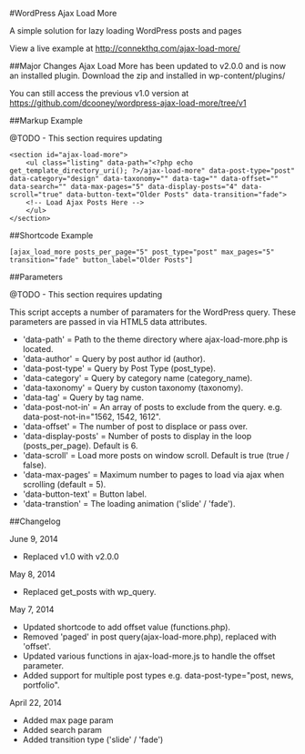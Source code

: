 #WordPress Ajax Load More

A simple solution for lazy loading WordPress posts and pages

View a live example at http://connekthq.com/ajax-load-more/

##Major Changes
Ajax Load More has been updated to v2.0.0 and is now an installed plugin. Download the zip and installed in wp-content/plugins/

You can still access the previous v1.0 version at https://github.com/dcooney/wordpress-ajax-load-more/tree/v1

##Markup Example

@TODO - This section requires updating

```
<section id="ajax-load-more">
	<ul class="listing" data-path="<?php echo get_template_directory_uri(); ?>/ajax-load-more" data-post-type="post" data-category="design" data-taxonomy="" data-tag="" data-offset="" data-search="" data-max-pages="5" data-display-posts="4" data-scroll="true" data-button-text="Older Posts" data-transition="fade">
	<!-- Load Ajax Posts Here -->
	</ul>
</section>
```

##Shortcode Example
```
[ajax_load_more posts_per_page="5" post_type="post" max_pages="5" transition="fade" button_label="Older Posts"]

```


##Parameters

@TODO - This section requires updating

This script accepts a number of paramaters for the WordPress query. These parameters are passed in via HTML5 data attributes.
- 'data-path' = Path to the theme directory where ajax-load-more.php is located.
- 'data-author' = Query by post author id (author).
- 'data-post-type' = Query by Post Type (post_type).
- 'data-category' = Query by category name (category_name).
- 'data-taxonomy' = Query by custon taxonomy (taxonomy).
- 'data-tag' = Query by tag name.
- 'data-post-not-in' = An array of posts to exclude from the query. e.g. data-post-not-in="1562, 1542, 1612".
- 'data-offset' = The number of post to displace or pass over.
- 'data-display-posts' = Number of posts to display in the loop (posts_per_page). Default is 6.
- 'data-scroll' = Load more posts on window scroll. Default is true (true / false).
- 'data-max-pages' = Maximum number to pages to load via ajax when scrolling (default = 5).
- 'data-button-text' = Button label.
- 'data-transtion' = The loading animation ('slide' / 'fade').



##Changelog

June 9, 2014
* Replaced v1.0 with v2.0.0

May 8, 2014
* Replaced get_posts with wp_query.

May 7, 2014
* Updated shortcode to add offset value (functions.php). 
* Removed 'paged' in post query(ajax-load-more.php), replaced with 'offset'.
* Updated various functions in ajax-load-more.js to handle the offset parameter.
* Added support for multiple post types e.g. data-post-type="post, news, portfolio".

April 22, 2014
* Added max page param
* Added search param
* Added transition type ('slide' / 'fade')